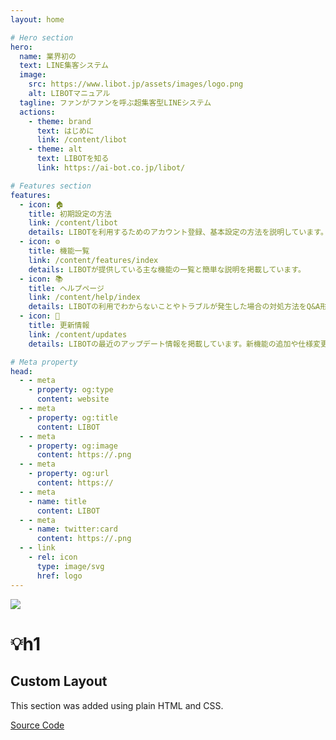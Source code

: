 ```yaml
---
layout: home

# Hero section
hero:
  name: 業界初の
  text: LINE集客システム
  image:
    src: https://www.libot.jp/assets/images/logo.png
    alt: LIBOTマニュアル
  tagline: ファンがファンを呼ぶ超集客型LINEシステム
  actions:
    - theme: brand
      text: はじめに
      link: /content/libot
    - theme: alt
      text: LIBOTを知る
      link: https://ai-bot.co.jp/libot/

# Features section
features:
  - icon: 🏠
    title: 初期設定の方法
    link: /content/libot
    details: LIBOTを利用するためのアカウント登録、基本設定の方法を説明しています。
  - icon: ⚙️
    title: 機能一覧
    link: /content/features/index
    details: LIBOTが提供している主な機能の一覧と簡単な説明を掲載しています。
  - icon: 📚
    title: ヘルプページ
    link: /content/help/index
    details: LIBOTの利用でわからないことやトラブルが発生した場合の対処方法をQ&A形式で掲載しています。
  - icon: 🔄
    title: 更新情報
    link: /content/updates
    details: LIBOTの最近のアップデート情報を掲載しています。新機能の追加や仕様変更点などが確認できます。

# Meta property
head:
  - - meta
    - property: og:type
      content: website
  - - meta
    - property: og:title
      content: LIBOT
  - - meta
    - property: og:image
      content: https://.png
  - - meta
    - property: og:url
      content: https://
  - - meta
    - name: title
      content: LIBOT
  - - meta
    - name: twitter:card
      content: https://.png
  - - link
    - rel: icon
      type: image/svg
      href: logo
---
```


<!-- Custom home layout -->
<div class="custom-layout">
  <a href="https://ai-bot.co.jp/libot/#libot-example" target="_blank">
  <img src="https://aibot-line.com/wp-content/uploads/2022/10/S__45605030.jpg">
</a>
</div>
<!-- Custom home layout -->
<div class="custom-layout">
  <h1>💡h1</h1>
  <h2>Custom Layout</h2>
  <p>This section was added using plain HTML and CSS.</p>
  <a href="https://github.com/Evavic44/adocs/blob/main/docs/index.md#custom-layout" target="_blank" class="btn">Source Code</a>
</div>
